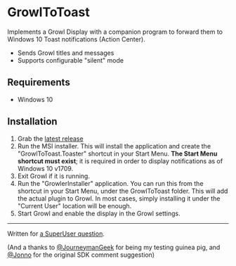 # GrowlToToast

Implements a Growl Display with a companion program to forward them to Windows 10 Toast notifications (Action Center).

* Sends Growl titles and messages
* Supports configurable "silent" mode

## Requirements

* Windows 10

## Installation

1. Grab the [latest release](https://github.com/BobVul/GrowlToToast/releases)
2. Run the MSI installer. This will install the application and create the "GrowlToToast.Toaster" shortcut in your Start Menu. **The Start Menu shortcut must exist**; it is required in order to display notifications as of Windows 10 v1709.
3. Exit Growl if it is running.
4. Run the "GrowlerInstaller" application. You can run this from the shortcut in your Start Menu, under the GrowlToToast folder. This will add the actual plugin to Growl. In most cases, simply installing it under the "Current User" location will be enough.
5. Start Growl and enable the display in the Growl settings.

----

Written for [a SuperUser question](http://superuser.com/questions/1039396/how-do-i-get-growl-for-windows-to-use-native-windows-8-10-notifications).

(And a thanks to [@JourneymanGeek](http://superuser.com/users/10165/journeyman-geek) for being my testing guinea pig, and [@Jonno](http://superuser.com/users/536125/jonno) for the original SDK comment suggestion)
